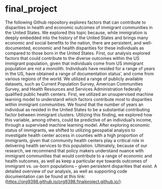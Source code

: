 # final_project

The following Github repository explores factors that can contribute to disparities in health and economic outcomes of immigrant communities in the United States. 
We explored this topic because, while immigration is deeply embedded into the history of the United States and brings many economic and social benefits to the nation, there are persistent, and well-documented, economic and health disparities for these individuals as compared to those born in the United States. 
First, our analysis explored factors that could contribute to the diverse outcomes within the US immigrant population, given that individuals come from US immigrant population are not a monolith. Individuals have resided for a range of years in the US, have obtained a range of documentation status’, and come from various regions of the world. 
We utilized a range of publicly available datasets, such as Current Population Survey, American Communities Survey, and Health Resources and Services Administration federally qualified public health centers. 
First, we utilized an unsupervised machine learning model to understand which factors contribute most to disparities within immigrant communities. We found that the number of years an individual as resided in the United States to be a substantial contributing factor between immigrant clusters. 
Utilizing this finding, we explored how this variable, among others, could be predictive of an individual’s income, through a supervised machine learning model. 
After exploring economic status of immigrants, we shifted to utilizing geospatial analysis to investigate health center access in counties with a high proportion of immigrants, given that community health centers play a critical role in delivering health services to this population. 
Ultimately, because of our research, we recommend that policy makers understand nuance with immigrant communities that would contribute to a range of economic and health outcomes, as well as keep a particular eye towards outcomes of immigrant vs. us-born populations – given persistent disparities that exist. 
A detailed overview of our analysis, as well as supporting code documentation can be found at this link: (https://org9398.github.io/org9398.finalproject.github.io/).
